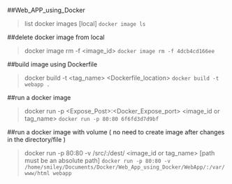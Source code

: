 ##Web_APP_using_Docker
>list docker images [local]
`docker image ls`

##delete docker image from local
>docker image rm -f <image_id>
`docker image rm -f 4dcb4cd166ee`

##build image using Dockerfile
>docker build -t <tag_name> <Dockerfile_location>
`docker build -t webapp .`

##run a docker image
>docker run -p <Expose_Post>:<Docker_Expose_port>  <image_id or tag_name>
`docker run -p 80:80 6f6fd3d7d9bf`

##run a docker image with volume ( no need to create image after changes in the directory/file )
>docker run -p 80:80 -v /src/:/dest/ <image_id or tag_name> [path must be an absolute path]
`docker run -p 80:80 -v /home/smiley/Documents/Docker/Web_App_using_Docker/WebApp/:/var/www/html webapp`
